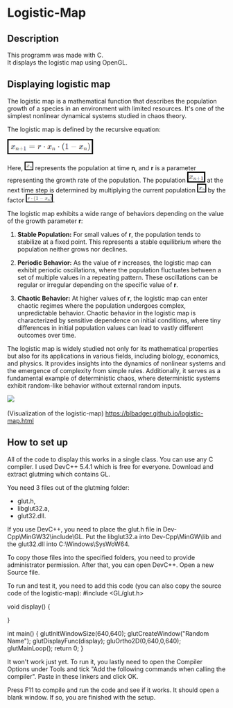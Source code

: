 # Logistic-Map
## Description
This programm was made with C.  
It displays the logistic map using OpenGL.

## Displaying logistic map
The logistic map is a mathematical function that describes the population growth of a species in an environment with limited resources. It's one of the simplest nonlinear dynamical systems studied in chaos theory.

The logistic map is defined by the recursive equation:

<img height="35px" src="/images/screenshot(4).png"/>

Here, <img height="20px" src="/images/screenshot(1).png"/>  represents the population at time **n**, and **r** is a parameter representing the growth rate of the population. The population <img height="25px" src="/images/screenshot(2).png"/> at the next time step is determined by multiplying the current population <img height="20px" src="/images/screenshot(1).png"/> by the factor <img height="20px" src="/images/screenshot(3).png"/>.

The logistic map exhibits a wide range of behaviors depending on the value of the growth parameter **r**:

1. **Stable Population:** For small values of **r**, the population tends to stabilize at a fixed point. This represents a stable equilibrium where the population neither grows nor declines.

2. **Periodic Behavior:** As the value of **r** increases, the logistic map can exhibit periodic oscillations, where the population fluctuates between a set of multiple values in a repeating pattern. These oscillations can be regular or irregular depending on the specific value of **r**.

3. **Chaotic Behavior:** At higher values of **r**, the logistic map can enter chaotic regimes where the population undergoes complex, unpredictable behavior. Chaotic behavior in the logistic map is characterized by sensitive dependence on initial conditions, where tiny differences in initial population values can lead to vastly different outcomes over time.

The logistic map is widely studied not only for its mathematical properties but also for its applications in various fields, including biology, economics, and physics. It provides insights into the dynamics of nonlinear systems and the emergence of complexity from simple rules. Additionally, it serves as a fundamental example of deterministic chaos, where deterministic systems exhibit random-like behavior without external random inputs.

<img height="350px" src="https://th.bing.com/th/id/R.581afb70002f1db50909a25507a61528?rik=BxjFJ9xDwHhKsQ&riu=http%3a%2f%2fwww.kierandkelly.com%2fwp-content%2fuploads%2f2015%2f04%2fX-Next-5.jpg&ehk=A%2fhmvXKWoOwidrAMbOIg1D4hReLd41HZipIe4HstUVo%3d&risl=&pid=ImgRaw&r=0"/>

(Visualization of the logistic-map) https://blbadger.github.io/logistic-map.html


## How to set up

All of the code to display this works in a single class. You can use any C compiler.
I used DevC++ 5.4.1 which is free for everyone. Download and extract glutming which contains GL.

You need 3 files out of the glutming folder:
* glut.h,
* libglut32.a,
* glut32.dll.

If you use DevC++, you need to place the glut.h file in Dev-Cpp\MinGW32\include\GL.
Put the libglut32.a into Dev-Cpp\MinGW\lib and the glut32.dll into C:\Windows\SysWoW64.

To copy those files into the specified folders, you need to provide administrator permission.
After that, you can open DevC++. 
Open a new Source file. 

To run and test it, you need to add this code (you can also copy the source code of the logistic-map):
#include <GL/glut.h>

void display()
{
	
}

int main()
{ 
	glutInitWindowSize(640,640);
	glutCreateWindow("Random Name");
	glutDisplayFunc(display);
	gluOrtho2D(0,640,0,640);
	glutMainLoop();
	return 0;
}

It won't work just yet. To run it, you lastly need to open the Compiler Options under Tools and tick "Add the following commands when calling the compiler". Paste in these linkers and click OK.

Press F11 to compile and run the code and see if it works. It should open a blank window. 
If so, you are finished with the setup.

